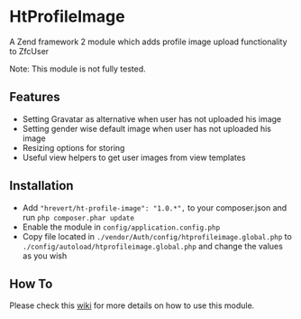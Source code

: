 HtProfileImage
==============

A Zend framework 2 module which adds profile image upload functionality to ZfcUser

Note: This module is not fully tested.

## Features

* Setting Gravatar as alternative when user has not uploaded his image
* Setting gender wise default image when user has not uploaded his image
* Resizing options for storing
* Useful view helpers to get user images from view templates

## Installation
* Add `"hrevert/ht-profile-image": "1.0.*",` to your composer.json and run `php composer.phar update`
* Enable the module in `config/application.config.php`
* Copy file located in `./vendor/Auth/config/htprofileimage.global.php` to `./config/autoload/htprofileimage.global.php` and change the values as you wish
 
## How To

Please check this [wiki](https://github.com/hrevert/HtProfileImage/wiki) for more details on how to use this module.


